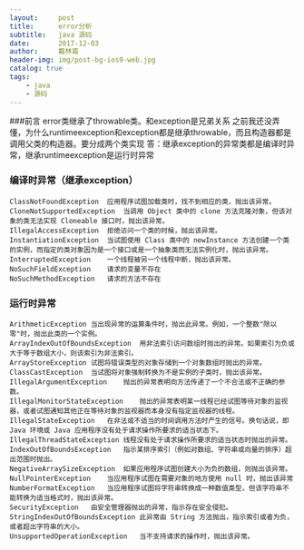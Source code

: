 ```yaml
---
layout:     post
title:      error分析
subtitle:   java 源码
date:       2017-12-03
author:     戴林甫
header-img: img/post-bg-ios9-web.jpg
catalog: true
tags:
    - java
    - 源码
---
```



###前言
        error类继承了throwable类。和exception是兄弟关系
        之前我还没弄懂，为什么runtimeexception和exception都是继承throwable，而且构造器都是
        调用父类的构造器。要分成两个类实现
        答：继承exception的异常类都是编译时异常，继承runtimeexception是运行时异常
        
### 编译时异常（继承exception）
    ClassNotFoundException	应用程序试图加载类时，找不到相应的类，抛出该异常。
    CloneNotSupportedException	当调用 Object 类中的 clone 方法克隆对象，但该对象的类无法实现 Cloneable 接口时，抛出该异常。
    IllegalAccessException	拒绝访问一个类的时候，抛出该异常。
    InstantiationException	当试图使用 Class 类中的 newInstance 方法创建一个类的实例，而指定的类对象因为是一个接口或是一个抽象类而无法实例化时，抛出该异常。
    InterruptedException	一个线程被另一个线程中断，抛出该异常。
    NoSuchFieldException	请求的变量不存在
    NoSuchMethodException	请求的方法不存在
    
    
###  运行时异常
    ArithmeticException	当出现异常的运算条件时，抛出此异常。例如，一个整数"除以零"时，抛出此类的一个实例。
    ArrayIndexOutOfBoundsException	用非法索引访问数组时抛出的异常。如果索引为负或大于等于数组大小，则该索引为非法索引。
    ArrayStoreException	试图将错误类型的对象存储到一个对象数组时抛出的异常。
    ClassCastException	当试图将对象强制转换为不是实例的子类时，抛出该异常。
    IllegalArgumentException	抛出的异常表明向方法传递了一个不合法或不正确的参数。
    IllegalMonitorStateException	抛出的异常表明某一线程已经试图等待对象的监视器，或者试图通知其他正在等待对象的监视器而本身没有指定监视器的线程。
    IllegalStateException	在非法或不适当的时间调用方法时产生的信号。换句话说，即 Java 环境或 Java 应用程序没有处于请求操作所要求的适当状态下。
    IllegalThreadStateException	线程没有处于请求操作所要求的适当状态时抛出的异常。
    IndexOutOfBoundsException	指示某排序索引（例如对数组、字符串或向量的排序）超出范围时抛出。
    NegativeArraySizeException	如果应用程序试图创建大小为负的数组，则抛出该异常。
    NullPointerException	当应用程序试图在需要对象的地方使用 null 时，抛出该异常
    NumberFormatException	当应用程序试图将字符串转换成一种数值类型，但该字符串不能转换为适当格式时，抛出该异常。
    SecurityException	由安全管理器抛出的异常，指示存在安全侵犯。
    StringIndexOutOfBoundsException	此异常由 String 方法抛出，指示索引或者为负，或者超出字符串的大小。
    UnsupportedOperationException	当不支持请求的操作时，抛出该异常。
